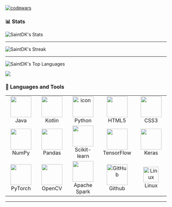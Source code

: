[![codewars](https://www.codewars.com/users/SaintDK/badges/large)](https://www.codewars.com/users/SaintDK)   


### 📊 Stats

![SaintDK's Stats](https://github-readme-stats.vercel.app/api?username=SaintDK&theme=vue-dark&show_icons=true&hide_border=true&count_private=true)
___
![SaintDK's Streak](https://github-readme-streak-stats.herokuapp.com/?user=SaintDK&theme=vue-dark&hide_border=true)
___
![SaintDK's Top Languages](https://github-readme-stats.vercel.app/api/top-langs/?username=SaintDK&theme=vue-dark&show_icons=true&hide_border=true&layout=compact)

[![](https://visitcount.itsvg.in/api?id=SaintDK&label=Profile%20Views&color=12&icon=5&pretty=false)](https://visitcount.itsvg.in)

### 🧰 Languages and Tools

<table>
  <tr>
    <td align="center" width="150">
      <img src="https://cdn.jsdelivr.net/gh/devicons/devicon@latest/icons/java/java-original.svg" width="65" height="65" /><br />
      Java
    </td>
    <td align="center" width="150">
      <img src="https://cdn.jsdelivr.net/gh/devicons/devicon@latest/icons/kotlin/kotlin-original.svg" width="65" height="65" /><br />
      Kotlin
    </td>
    <td align="center" width="96">
      <a href="#macropower-tech">
        <img src="https://techstack-generator.vercel.app/python-icon.svg" alt="icon" width="65" height="65" />
      </a>
      <br>Python
    </td>
    <td align="center" width="150">
      <img src="https://cdn.jsdelivr.net/gh/devicons/devicon@latest/icons/html5/html5-original.svg" width="65" height="65" /><br />
      HTML5
    </td>
    <td align="center" width="150">
      <img src="https://cdn.jsdelivr.net/gh/devicons/devicon@latest/icons/css3/css3-original.svg" width="65" height="65" /><br />
      CSS3
    </td>
  </tr>
  <tr>
    <td align="center" width="150">
      <img src="https://cdn.jsdelivr.net/gh/devicons/devicon@latest/icons/numpy/numpy-original.svg" width="65" height="65" /><br />
      NumPy
    </td>
    <td align="center" width="150">
      <img src="https://cdn.jsdelivr.net/gh/devicons/devicon@latest/icons/pandas/pandas-original.svg" width="65" height="65" /><br />
      Pandas
    </td>
    <td align="center" width="150">
      <img src="https://cdn.jsdelivr.net/gh/devicons/devicon@latest/icons/scikitlearn/scikitlearn-original.svg" width="65" height="65" /><br />
      Scikit-learn
    </td>
    <td align="center" width="150">
      <img src="https://cdn.jsdelivr.net/gh/devicons/devicon@latest/icons/tensorflow/tensorflow-original.svg" width="65" height="65" /><br />
      TensorFlow
    </td>
    <td align="center" width="150">
      <img src="https://cdn.jsdelivr.net/gh/devicons/devicon@latest/icons/keras/keras-original.svg" width="65" height="65" /><br />
      Keras
    </td>
  </tr>
  <tr>
    <td align="center" width="150">
      <img src="https://cdn.jsdelivr.net/gh/devicons/devicon@latest/icons/pytorch/pytorch-original.svg" width="65" height="65" /><br />
      PyTorch
    </td>
    <td align="center" width="150">
      <img src="https://cdn.jsdelivr.net/gh/devicons/devicon@latest/icons/opencv/opencv-original.svg" width="65" height="65" /><br />
      OpenCV
    </td>
    <td align="center" width="150">
      <img src="https://cdn.jsdelivr.net/gh/devicons/devicon@latest/icons/apachespark/apachespark-original-wordmark.svg" width="65" height="65" /><br />
      Apache Spark
    </td>
     <td align="center" width="96">
      <img src="https://techstack-generator.vercel.app/github-icon.svg" width="65" height="65" alt="GitHub" />
    <br>Github
  </td>
  </td>
      <td align="center" width="96">
      <img src="https://skillicons.dev/icons?i=linux" width="48" height="48" alt="Linux" />
    <br>Linux
  </td>
</table>

___


